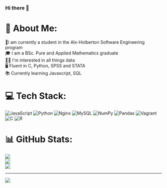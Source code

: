 ### Hi there 👋

# 💫 About Me:
🔭I am currently a student in the Alx-Holberton Software Engineering program<br>🎓 I am a BSc. Pure and Applied Mathematics graduate<br>🕵️‍♀️ I'm interested in all things data<br>🖥️ Fluent in C, Python, SPSS and STATA<br>📚 Currently learning Javascript, SQL 


# 💻 Tech Stack:
![JavaScript](https://img.shields.io/badge/javascript-%23323330.svg?style=for-the-badge&logo=javascript&logoColor=%23F7DF1E) ![Python](https://img.shields.io/badge/python-3670A0?style=for-the-badge&logo=python&logoColor=ffdd54) ![Nginx](https://img.shields.io/badge/nginx-%23009639.svg?style=for-the-badge&logo=nginx&logoColor=white) ![MySQL](https://img.shields.io/badge/mysql-%2300f.svg?style=for-the-badge&logo=mysql&logoColor=white) ![NumPy](https://img.shields.io/badge/numpy-%23013243.svg?style=for-the-badge&logo=numpy&logoColor=white) ![Pandas](https://img.shields.io/badge/pandas-%23150458.svg?style=for-the-badge&logo=pandas&logoColor=white) ![Vagrant](https://img.shields.io/badge/vagrant-%231563FF.svg?style=for-the-badge&logo=vagrant&logoColor=white) ![C](https://img.shields.io/badge/c-%2300599C.svg?style=for-the-badge&logo=c&logoColor=white) ![R](https://img.shields.io/badge/r-%23276DC3.svg?style=for-the-badge&logo=r&logoColor=white)
# 📊 GitHub Stats:
![](https://github-readme-stats.vercel.app/api?username=Jesica-akeyo&theme=dark&hide_border=false&include_all_commits=false&count_private=false)<br/>
![](https://github-readme-streak-stats.herokuapp.com/?user=Jesica-akeyo&theme=dark&hide_border=false)<br/>
![](https://github-readme-stats.vercel.app/api/top-langs/?username=Jesica-akeyo&theme=dark&hide_border=false&include_all_commits=false&count_private=false&layout=compact)

---
[![](https://visitcount.itsvg.in/api?id=Jesica-akeyo&icon=0&color=0)](https://visitcount.itsvg.in)

